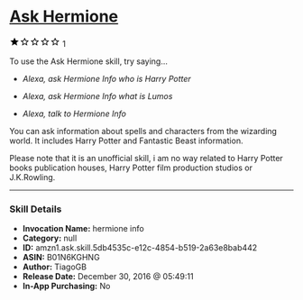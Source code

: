 # [Ask Hermione](http://alexa.amazon.com/#skills/amzn1.ask.skill.5db4535c-e12c-4854-b519-2a63e8bab442)
![1 stars](../../images/ic_star_black_18dp_1x.png)![1 stars](../../images/ic_star_border_black_18dp_1x.png)![1 stars](../../images/ic_star_border_black_18dp_1x.png)![1 stars](../../images/ic_star_border_black_18dp_1x.png)![1 stars](../../images/ic_star_border_black_18dp_1x.png) 1

To use the Ask Hermione skill, try saying...

* *Alexa, ask Hermione Info who is Harry Potter*

* *Alexa, ask Hermione Info  what is Lumos*

* *Alexa, talk to Hermione Info*

You can  ask information about spells and characters from the wizarding world. It includes Harry Potter and Fantastic Beast information.

Please note that it is an unofficial skill,  i am no way related to Harry Potter books publication houses, Harry Potter film production studios or J.K.Rowling.

***

### Skill Details

* **Invocation Name:** hermione info
* **Category:** null
* **ID:** amzn1.ask.skill.5db4535c-e12c-4854-b519-2a63e8bab442
* **ASIN:** B01N6KGHNG
* **Author:** TiagoGB
* **Release Date:** December 30, 2016 @ 05:49:11
* **In-App Purchasing:** No
